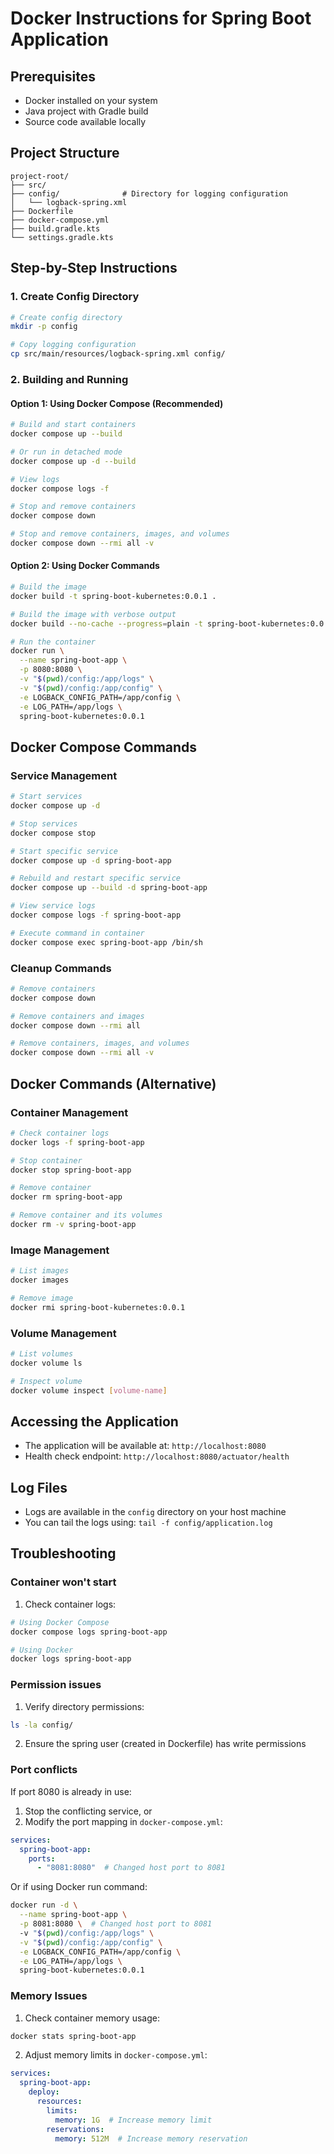 # Docker Instructions for Spring Boot Application

## Prerequisites
- Docker installed on your system
- Java project with Gradle build
- Source code available locally

## Project Structure
```
project-root/
├── src/
├── config/              # Directory for logging configuration
│   └── logback-spring.xml
├── Dockerfile
├── docker-compose.yml
├── build.gradle.kts
└── settings.gradle.kts
```

## Step-by-Step Instructions

### 1. Create Config Directory
```bash
# Create config directory
mkdir -p config

# Copy logging configuration
cp src/main/resources/logback-spring.xml config/
```

### 2. Building and Running

#### Option 1: Using Docker Compose (Recommended)
```bash
# Build and start containers
docker compose up --build

# Or run in detached mode
docker compose up -d --build

# View logs
docker compose logs -f

# Stop and remove containers
docker compose down

# Stop and remove containers, images, and volumes
docker compose down --rmi all -v
```

#### Option 2: Using Docker Commands
```bash
# Build the image
docker build -t spring-boot-kubernetes:0.0.1 .

# Build the image with verbose output
docker build --no-cache --progress=plain -t spring-boot-kubernetes:0.0.1 .

# Run the container
docker run \
  --name spring-boot-app \
  -p 8080:8080 \
  -v "$(pwd)/config:/app/logs" \
  -v "$(pwd)/config:/app/config" \
  -e LOGBACK_CONFIG_PATH=/app/config \
  -e LOG_PATH=/app/logs \
  spring-boot-kubernetes:0.0.1
```

## Docker Compose Commands

### Service Management
```bash
# Start services
docker compose up -d

# Stop services
docker compose stop

# Start specific service
docker compose up -d spring-boot-app

# Rebuild and restart specific service
docker compose up --build -d spring-boot-app

# View service logs
docker compose logs -f spring-boot-app

# Execute command in container
docker compose exec spring-boot-app /bin/sh
```

### Cleanup Commands
```bash
# Remove containers
docker compose down

# Remove containers and images
docker compose down --rmi all

# Remove containers, images, and volumes
docker compose down --rmi all -v
```

## Docker Commands (Alternative)

### Container Management
```bash
# Check container logs
docker logs -f spring-boot-app

# Stop container
docker stop spring-boot-app

# Remove container
docker rm spring-boot-app

# Remove container and its volumes
docker rm -v spring-boot-app
```

### Image Management
```bash
# List images
docker images

# Remove image
docker rmi spring-boot-kubernetes:0.0.1
```

### Volume Management
```bash
# List volumes
docker volume ls

# Inspect volume
docker volume inspect [volume-name]
```

## Accessing the Application
- The application will be available at: `http://localhost:8080`
- Health check endpoint: `http://localhost:8080/actuator/health`

## Log Files
- Logs are available in the `config` directory on your host machine
- You can tail the logs using: `tail -f config/application.log`

## Troubleshooting

### Container won't start
1. Check container logs:
```bash
# Using Docker Compose
docker compose logs spring-boot-app

# Using Docker
docker logs spring-boot-app
```

### Permission issues
1. Verify directory permissions:
```bash
ls -la config/
```
2. Ensure the spring user (created in Dockerfile) has write permissions

### Port conflicts
If port 8080 is already in use:
1. Stop the conflicting service, or
2. Modify the port mapping in `docker-compose.yml`:
```yaml
services:
  spring-boot-app:
    ports:
      - "8081:8080"  # Changed host port to 8081
```

Or if using Docker run command:
```bash
docker run -d \
  --name spring-boot-app \
  -p 8081:8080 \  # Changed host port to 8081
  -v "$(pwd)/config:/app/logs" \
  -v "$(pwd)/config:/app/config" \
  -e LOGBACK_CONFIG_PATH=/app/config \
  -e LOG_PATH=/app/logs \
  spring-boot-kubernetes:0.0.1
```

### Memory Issues
1. Check container memory usage:
```bash
docker stats spring-boot-app
```

2. Adjust memory limits in `docker-compose.yml`:
```yaml
services:
  spring-boot-app:
    deploy:
      resources:
        limits:
          memory: 1G  # Increase memory limit
        reservations:
          memory: 512M  # Increase memory reservation
```